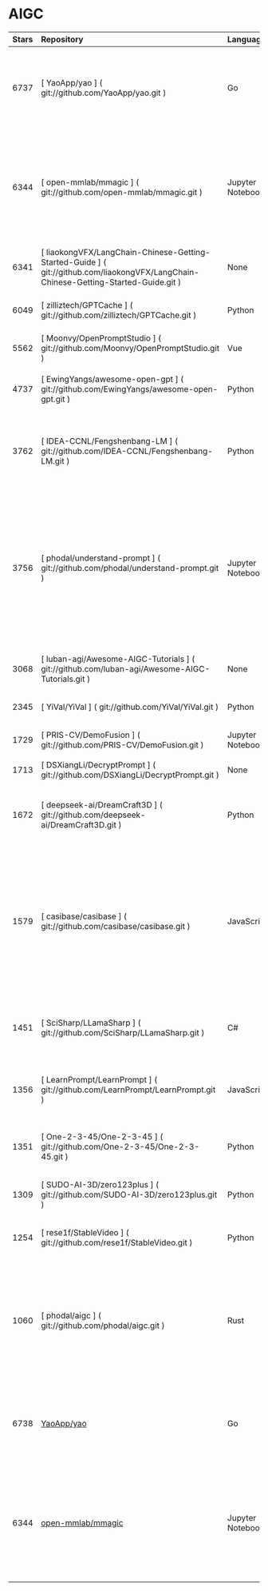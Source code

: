 # AIGC 

|Stars|Repository|Language|Description|Updated|Created|
|:-|:-|:-|:-|:-|:-|
| 6737 | [ YaoApp/yao ] ( git://github.com/YaoApp/yao.git ) | Go | :rocket: A performance app engine to create web services and applications in minutes.Suitable for AI, IoT, Industrial Internet, Connected Vehicles, DevOps, Energy, Finance and many other use-cases. | 2024-02-07T12:17:58Z | 2021-09-06T09:20:27Z
| 6344 | [ open-mmlab/mmagic ] ( git://github.com/open-mmlab/mmagic.git ) | Jupyter Notebook | OpenMMLab Multimodal Advanced, Generative, and Intelligent Creation Toolbox. Unlock the magic 🪄: Generative-AI (AIGC), easy-to-use APIs, awsome model zoo, diffusion models, for text-to-image generation, image/video restoration/enhancement, etc. | 2024-02-07T21:11:54Z | 2019-08-23T13:04:29Z
| 6341 | [ liaokongVFX/LangChain-Chinese-Getting-Started-Guide ] ( git://github.com/liaokongVFX/LangChain-Chinese-Getting-Started-Guide.git ) | None | LangChain 的中文入门教程 | 2024-02-07T13:50:53Z | 2023-04-07T13:15:12Z
| 6049 | [ zilliztech/GPTCache ] ( git://github.com/zilliztech/GPTCache.git ) | Python | Semantic cache for LLMs. Fully integrated with LangChain and llama_index.  | 2024-02-07T18:43:46Z | 2023-03-24T05:51:16Z
| 5562 | [ Moonvy/OpenPromptStudio ] ( git://github.com/Moonvy/OpenPromptStudio.git ) | Vue | 🥣 AIGC 提示词可视化编辑器  | OPS | Open Prompt Studio | 2024-02-07T03:25:47Z | 2023-03-25T17:25:15Z
| 4737 | [ EwingYangs/awesome-open-gpt ] ( git://github.com/EwingYangs/awesome-open-gpt.git ) | Python | Collection of Open Source Projects Related to GPT，GPT相关开源项目合集🚀、精选🔥🔥 | 2024-02-07T14:44:39Z | 2023-04-03T13:05:07Z
| 3762 | [ IDEA-CCNL/Fengshenbang-LM ] ( git://github.com/IDEA-CCNL/Fengshenbang-LM.git ) | Python | Fengshenbang-LM(封神榜大模型)是IDEA研究院认知计算与自然语言研究中心主导的大模型开源体系，成为中文AIGC和认知智能的基础设施。 | 2024-02-06T08:37:34Z | 2021-10-28T09:48:27Z
| 3756 | [ phodal/understand-prompt ] ( git://github.com/phodal/understand-prompt.git ) | Jupyter Notebook | 【🔞🔞🔞 内含不适合未成年人阅读的图片】基于我擅长的编程、绘画、写作展开的 AI 探索和总结：StableDiffusion 是一种强大的图像生成模型，能够通过对一张图片进行演化来生成新的图片。ChatGPT 是一个基于 Transformer 的语言生成模型，它能够自动为输入的主题生成合适的文章。而 Github Copilot 是一个智能编程助手，能够加速日常编程活动。 | 2024-02-07T07:29:33Z | 2023-02-19T01:22:52Z
| 3068 | [ luban-agi/Awesome-AIGC-Tutorials ] ( git://github.com/luban-agi/Awesome-AIGC-Tutorials.git ) | None | Curated tutorials and resources for Large Language Models, AI Painting, and more.  | 2024-02-07T15:02:05Z | 2023-08-22T07:22:52Z
| 2345 | [ YiVal/YiVal ] ( git://github.com/YiVal/YiVal.git ) | Python | Your Automatic Prompt Engineering Assistant for GenAI Applications | 2024-02-07T13:41:15Z | 2023-07-15T02:04:35Z
| 1729 | [ PRIS-CV/DemoFusion ] ( git://github.com/PRIS-CV/DemoFusion.git ) | Jupyter Notebook | Let us democratise high-resolution generation! (arXiv 2023) | 2024-02-08T04:22:00Z | 2023-10-29T22:31:09Z
| 1713 | [ DSXiangLi/DecryptPrompt ] ( git://github.com/DSXiangLi/DecryptPrompt.git ) | None | 总结Prompt&LLM论文，开源数据&模型，AIGC应用 | 2024-02-07T10:03:32Z | 2023-02-10T14:10:38Z
| 1672 | [ deepseek-ai/DreamCraft3D ] ( git://github.com/deepseek-ai/DreamCraft3D.git ) | Python | [ICLR 2024] Official implementation of DreamCraft3D: Hierarchical 3D Generation with Bootstrapped Diffusion Prior | 2024-02-08T03:42:18Z | 2023-10-23T07:40:20Z
| 1579 | [ casibase/casibase ] ( git://github.com/casibase/casibase.git ) | JavaScript | ⚡️Open-source AI LangChain-like RAG (Retrieval-Augmented Generation) knowledge database with web UI and Enterprise SSO⚡️, supports OpenAI, Azure, LLaMA, Google Gemini, HuggingFace, Claude, Grok, etc., chat bot demo: https://demo.casibase.com, admin UI demo: https://demo-admin.casibase.com | 2024-02-06T18:11:16Z | 2020-05-29T02:45:58Z
| 1451 | [ SciSharp/LLamaSharp ] ( git://github.com/SciSharp/LLamaSharp.git ) | C# | Run local LLaMA/GPT model easily and fast in C#!🤗 It's also easy to integrate LLamaSharp with semantic-kernel, unity, WPF and WebApp. | 2024-02-08T04:09:35Z | 2023-05-09T18:03:21Z
| 1356 | [ LearnPrompt/LearnPrompt ] ( git://github.com/LearnPrompt/LearnPrompt.git ) | JavaScript | 永久免费开源的 AIGC 课程, 目前已支持 ChatGPT, Midjourney, Runway, Stable Diffusion, AI数字人，AI声音&音乐，大模型微调 | 2024-02-07T13:45:02Z | 2023-04-23T06:51:33Z
| 1351 | [ One-2-3-45/One-2-3-45 ] ( git://github.com/One-2-3-45/One-2-3-45.git ) | Python | official code of "One-2-3-45: Any Single Image to 3D Mesh in 45 Seconds without Per-Shape Optimization" | 2024-02-08T01:46:50Z | 2023-06-28T22:38:29Z
| 1309 | [ SUDO-AI-3D/zero123plus ] ( git://github.com/SUDO-AI-3D/zero123plus.git ) | Python | Code repository for Zero123++: a Single Image to Consistent Multi-view Diffusion Base Model. | 2024-02-07T11:04:31Z | 2023-10-16T23:22:56Z
| 1254 | [ rese1f/StableVideo ] ( git://github.com/rese1f/StableVideo.git ) | Python | [ICCV 2023] StableVideo: Text-driven Consistency-aware Diffusion Video Editing | 2024-02-07T06:06:59Z | 2023-02-19T12:48:30Z
| 1060 | [ phodal/aigc ] ( git://github.com/phodal/aigc.git ) | Rust | 《构筑大语言模型应用：应用开发与架构设计》一本关于 LLM 在真实世界应用的开源电子书，介绍了大语言模型的基础知识和应用，以及如何构建自己的模型。其中包括Prompt的编写、开发和管理，探索最好的大语言模型能带来什么，以及LLM应用开发的模式和架构设计。 | 2024-02-07T16:51:52Z | 2023-06-22T13:42:41Z
|6738|[YaoApp/yao](git://github.com/YaoApp/yao.git)|Go|:rocket: A performance app engine to create web services and applications in minutes.Suitable for AI, IoT, Industrial Internet, Connected Vehicles, DevOps, Energy, Finance and many other use-cases.|2024-02-08T05:20:39Z|2021-09-06T09:20:27Z|
|6344|[open-mmlab/mmagic](git://github.com/open-mmlab/mmagic.git)|Jupyter Notebook|OpenMMLab Multimodal Advanced, Generative, and Intelligent Creation Toolbox. Unlock the magic 🪄: Generative-AI (AIGC), easy-to-use APIs, awsome model zoo, diffusion models, for text-to-image generation, image/video restoration/enhancement, etc.|2024-02-07T21:11:54Z|2019-08-23T13:04:29Z|
